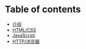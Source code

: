 # Table of contents

* [介绍](README.md)
* [HTML/CSS](html-css.md)
* [JavaScript](javascript.md)
* [HTTP/浏览器](http-liu-lan-qi.md)

